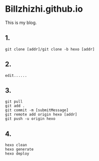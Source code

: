 # Billzhizhi.github.io
This is my blog.
## 1.
```
git clone [addr]/git clone -b hexo [addr]
```
## 2.
```
edit......
```
## 3.
```
git pull 
git add .
git commit -m [submitMessage]
git remote add origin hexo [addr]
git push -u origin hexo
```
## 4.
```
hexo clean
hexo generate
hexo deploy
```

